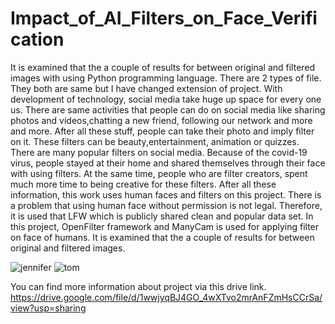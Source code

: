 # Impact_of_AI_Filters_on_Face_Verification
It is examined that the a couple of results for between original and filtered images with using Python programming language.
There are 2 types of file. They both are same but I have changed extension of project.
With development of technology, social media take huge up space for every one us. There are same activities that
people can do on social media like sharing photos and videos,chatting a new friend, following our network and more and more.
After all these stuff, people can take their photo and imply filter on it. These filters can be beauty,entertainment, animation or
quizzes. There are many popular filters on social media. Because of the covid-19 virus, people stayed at their home and shared
themselves through their face with using filters. At the same time, people who are filter creators, spent much more time to being
creative for these filters. After all these information, this work uses human faces and filters on this project. There is a problem
that using human face without permission is not legal. Therefore, it is used that LFW which is publicly shared clean and popular
data set. In this project, OpenFilter framework and ManyCam is used for applying filter on face of humans. It is examined that
the a couple of results for between original and filtered images.



![jennifer](https://github.com/gulsoymuhammed/Impact_of_AI_Filters_on_Face_Verification/assets/120602426/4f2722e9-6926-4034-b594-62e23ca2c6ca)
![tom](https://github.com/gulsoymuhammed/Impact_of_AI_Filters_on_Face_Verification/assets/120602426/7f66a2f6-1874-4fb9-8b4c-b3d1ef4c85ee)


You can find more information about project via this drive link. https://drive.google.com/file/d/1wwjyqBJ4GO_4wXTvo2mrAnFZmHsCCrSa/view?usp=sharing

